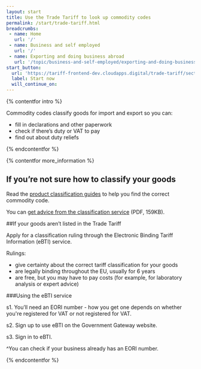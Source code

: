 ```yaml
---
layout: start
title: Use the Trade Tariff to look up commodity codes
permalink: /start/trade-tariff.html
breadcrumbs:
 - name: Home
   url: '/'
 - name: Business and self employed
   url: '/'
 - name: Exporting and doing business abroad
   url: '/topic/business-and-self-employed/exporting-and-doing-business-abroad.html'
start_button:
  url: 'https://tariff-frontend-dev.cloudapps.digital/trade-tariff/sections'
  label: Start now
  will_continue_on: 
---
```

{% contentfor intro %}

Commodity codes classify goods for import and export so you can:

* fill in declarations and other paperwork
* check if there’s duty or VAT to pay
* find out about duty reliefs

{% endcontentfor %}

{% contentfor more_information %}

## If you’re not sure how to classify your goods

Read the [product classification guides](https://www.gov.uk/government/collections/classification-of-goods) to help you find the correct commodity code.

You can [get advice from the classification service](https://www.gov.uk/government/uploads/system/uploads/attachment_data/file/447050/CIP_27_Tariff_Classification_Change_of_Service_Delivery.pdf#page=3) (PDF, 159KB).

##If your goods aren’t listed in the Trade Tariff

Apply for a classification ruling through the Electronic Binding Tariff Information (eBTI) service.

Rulings:

- give certainty about the correct tariff classification for your goods
- are legally binding throughout the EU, usually for 6 years
- are free, but you may have to pay costs (for example, for laboratory analysis or expert advice)

###Using the eBTI service

s1. You’ll need an EORI number - how you get one depends on whether you're registered for VAT or not registered for VAT.

s2. Sign up to use eBTI on the Government Gateway website.

s3. Sign in to eBTI.

^You can check if your business already has an EORI number.

{% endcontentfor %}
